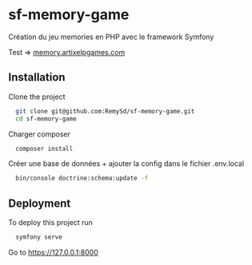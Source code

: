 # sf-memory-game
Création du jeu memories en PHP avec le framework Symfony

Test => [memory.artixelpgames.com]([URL_du_lien](https://memory.artixelpgames.com/))

## Installation

Clone the project

```bash
  git clone git@github.com:RemySd/sf-memory-game.git
  cd sf-memory-game
```

Charger composer

```bash
  composer install
```

Créer une base de données + ajouter la config dans le fichier .env.local

```bash
  bin/console doctrine:schema:update -f
```

## Deployment

To deploy this project run

```bash
  symfony serve
```

Go to https://127.0.0.1:8000  
